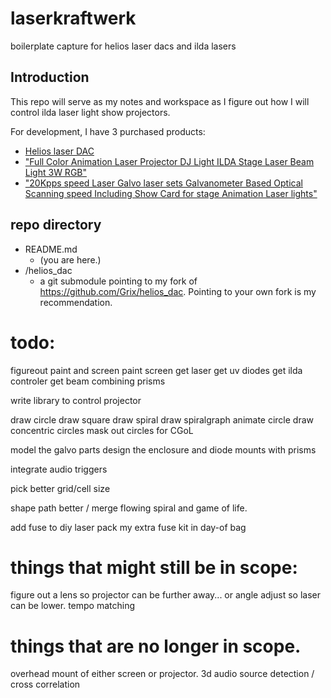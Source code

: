 # laserkraftwerk
boilerplate capture for helios laser dacs and ilda lasers


## Introduction
This repo will serve as my notes and workspace as I figure out how I will control ilda laser light show projectors.

For development, I have 3 purchased products:
- [Helios laser DAC ](https://bitlasers.com/helios-laser-dac/)
- ["Full Color Animation Laser Projector DJ Light ILDA Stage Laser Beam Light 3W RGB"](https://www.ebay.com/itm/375601920233)
- ["20Kpps speed Laser Galvo laser sets Galvanometer Based Optical Scanning speed Including Show Card for stage Animation Laser lights"](https://www.amazon.com/dp/B01IZPMUPO)

## repo directory
- README.md
  - (you are here.)
- /helios_dac
  - a git submodule pointing to my fork of https://github.com/Grix/helios_dac. Pointing to your own fork is my recommendation.




# todo:
figureout paint and screen
paint screen
get laser
get uv diodes
get ilda controler
get beam combining prisms

write library to control projector

draw circle
draw square
draw spiral
draw spiralgraph
animate circle
draw concentric circles
mask out circles for CGoL

model the galvo parts
design the enclosure and diode mounts with prisms

integrate audio triggers

pick better grid/cell size

shape path better / merge flowing spiral and game of life.

add fuse to diy laser
pack my extra fuse kit in day-of bag

# things that might still be in scope:
figure out a lens so projector can be further away... or angle adjust so laser can be lower.
tempo matching

# things that are no longer in scope.

overhead mount of either screen or projector.
3d audio source detection / cross correlation


